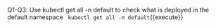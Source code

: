 Q1-Q3: Use kubectl get all -n default to check what is deployed in the default namespace
` kubectl get all -n default`{{execute}}
